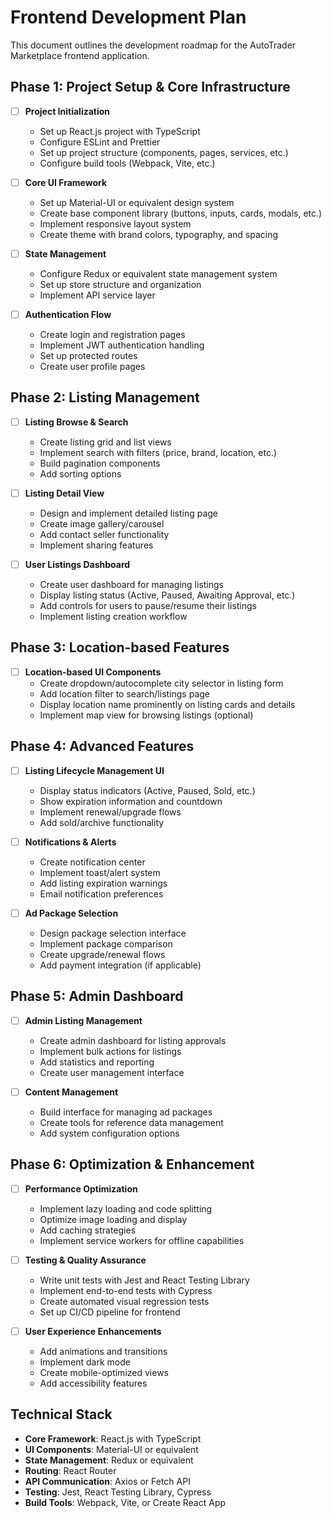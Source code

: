 # Frontend Development Plan

This document outlines the development roadmap for the AutoTrader Marketplace frontend application.

## Phase 1: Project Setup & Core Infrastructure

- [ ] **Project Initialization**
  - Set up React.js project with TypeScript
  - Configure ESLint and Prettier
  - Set up project structure (components, pages, services, etc.)
  - Configure build tools (Webpack, Vite, etc.)

- [ ] **Core UI Framework**
  - Set up Material-UI or equivalent design system
  - Create base component library (buttons, inputs, cards, modals, etc.)
  - Implement responsive layout system
  - Create theme with brand colors, typography, and spacing

- [ ] **State Management**
  - Configure Redux or equivalent state management system
  - Set up store structure and organization
  - Implement API service layer

- [ ] **Authentication Flow**
  - Create login and registration pages
  - Implement JWT authentication handling
  - Set up protected routes
  - Create user profile pages

## Phase 2: Listing Management

- [ ] **Listing Browse & Search**
  - Create listing grid and list views
  - Implement search with filters (price, brand, location, etc.)
  - Build pagination components
  - Add sorting options

- [ ] **Listing Detail View**
  - Design and implement detailed listing page
  - Create image gallery/carousel
  - Add contact seller functionality
  - Implement sharing features

- [ ] **User Listings Dashboard**
  - Create user dashboard for managing listings
  - Display listing status (Active, Paused, Awaiting Approval, etc.)
  - Add controls for users to pause/resume their listings
  - Implement listing creation workflow

## Phase 3: Location-based Features

- [ ] **Location-based UI Components**
  - Create dropdown/autocomplete city selector in listing form
  - Add location filter to search/listings page
  - Display location name prominently on listing cards and details
  - Implement map view for browsing listings (optional)

## Phase 4: Advanced Features

- [ ] **Listing Lifecycle Management UI**
  - Display status indicators (Active, Paused, Sold, etc.)
  - Show expiration information and countdown
  - Implement renewal/upgrade flows
  - Add sold/archive functionality

- [ ] **Notifications & Alerts**
  - Create notification center
  - Implement toast/alert system
  - Add listing expiration warnings
  - Email notification preferences

- [ ] **Ad Package Selection**
  - Design package selection interface
  - Implement package comparison
  - Create upgrade/renewal flows
  - Add payment integration (if applicable)

## Phase 5: Admin Dashboard

- [ ] **Admin Listing Management**
  - Create admin dashboard for listing approvals
  - Implement bulk actions for listings
  - Add statistics and reporting
  - Create user management interface

- [ ] **Content Management**
  - Build interface for managing ad packages
  - Create tools for reference data management
  - Add system configuration options

## Phase 6: Optimization & Enhancement

- [ ] **Performance Optimization**
  - Implement lazy loading and code splitting
  - Optimize image loading and display
  - Add caching strategies
  - Implement service workers for offline capabilities

- [ ] **Testing & Quality Assurance**
  - Write unit tests with Jest and React Testing Library
  - Implement end-to-end tests with Cypress
  - Create automated visual regression tests
  - Set up CI/CD pipeline for frontend

- [ ] **User Experience Enhancements**
  - Add animations and transitions
  - Implement dark mode
  - Create mobile-optimized views
  - Add accessibility features

## Technical Stack

- **Core Framework**: React.js with TypeScript
- **UI Components**: Material-UI or equivalent
- **State Management**: Redux or equivalent
- **Routing**: React Router
- **API Communication**: Axios or Fetch API
- **Testing**: Jest, React Testing Library, Cypress
- **Build Tools**: Webpack, Vite, or Create React App
